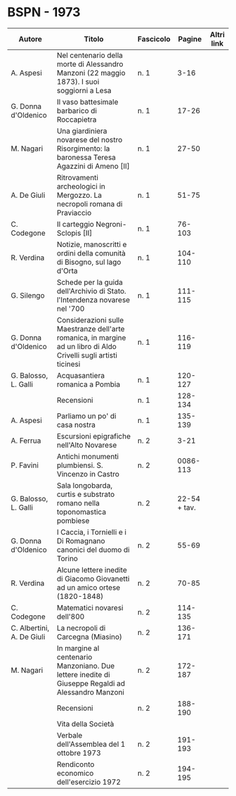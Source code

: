 # BSPN - 1973

| Autore                    | Titolo                                                                                                             | Fascicolo | Pagine       | Altri link |
|---------------------------|--------------------------------------------------------------------------------------------------------------------|-----------|--------------|------------|
| A. Aspesi                 | Nel centenario della morte di Alessandro Manzoni (22 maggio 1873). I suoi soggiorni a Lesa                         | n. 1      | 3-16         |            |
| G. Donna d'Oldenico       | Il vaso battesimale barbarico di Roccapietra                                                                       | n. 1      | 17-26        |            |
| M. Nagari                 | Una giardiniera novarese del nostro Risorgimento: la baronessa Teresa Agazzini di Ameno [II]                       | n. 1      | 27-50        |            |
| A. De Giuli               | Ritrovamenti archeologici in Mergozzo. La necropoli romana di Praviaccio                                           | n. 1      | 51-75        |            |
| C. Codegone               | Il carteggio Negroni-Sclopis [II]                                                                                  | n. 1      | 76-103       |            |
| R. Verdina                | Notizie, manoscritti e ordini della comunità di Bisogno, sul lago d'Orta                                           | n. 1      | 104-110      |            |
| G. Silengo                | Schede per la guida dell'Archivio di Stato. l'Intendenza novarese nel '700                                         | n. 1      | 111-115      |            |
| G. Donna d'Oldenico       | Considerazioni sulle Maestranze dell'arte romanica, in margine ad un libro di Aldo Crivelli sugli artisti ticinesi | n. 1      | 116-119      |            |
| G. Balosso, L. Galli      | Acquasantiera romanica a Pombia                                                                                    | n. 1      | 120-127      |            |
|                           | Recensioni                                                                                                         | n. 1      | 128-134      |            |
| A. Aspesi                 | Parliamo un po' di casa nostra                                                                                     | n. 1      | 135-139      |            |
| A. Ferrua                 | Escursioni epigrafiche nell'Alto Novarese                                                                          | n. 2      | 3-21         |            |
| P. Favini                 | Antichi monumenti plumbiensi. S. Vincenzo in Castro                                                                | n. 2      | 0086-113     |            |
| G. Balosso, L. Galli      | Sala longobarda, curtis e substrato romano nella toponomastica pombiese                                            | n. 2      | 22-54 + tav. |            |
| G. Donna d'Oldenico       | I Caccia, i Tornielli e i Di Romagnano canonici del duomo di Torino                                                | n. 2      | 55-69        |            |
| R. Verdina                | Alcune lettere inedite di Giacomo Giovanetti ad un amico ortese (1820-1848)                                        | n. 2      | 70-85        |            |
| C. Codegone               | Matematici novaresi dell'800                                                                                       | n. 2      | 114-135      |            |
| C. Albertini, A. De Giuli | La necropoli di Carcegna (Miasino)                                                                                 | n. 2      | 136-171      |            |
| M. Nagari                 | In margine al centenario Manzoniano. Due lettere inedite di Giuseppe Regaldi ad Alessandro Manzoni                 | n. 2      | 172-187      |            |
|                           | Recensioni                                                                                                         | n. 2      | 188-190      |            |
|                           | Vita della Società                                                                                                 |           |              |            |
|                           | Verbale dell'Assemblea del 1 ottobre 1973                                                                          | n. 2      | 191-193      |            |
|                           | Rendiconto economico dell'esercizio 1972                                                                           | n. 2      | 194-195      |            |
